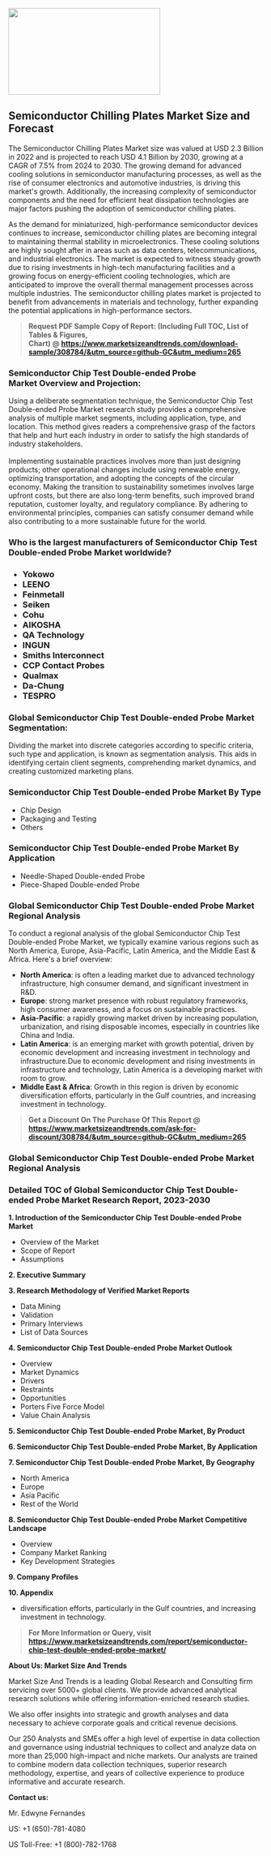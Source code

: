 <p><img class="alignnone size-medium wp-image-20088" src="https://ffe5etoiles.com/wp-content/uploads/2024/12/MST1-300x171.png" alt="" width="300" height="171" /></p><h2>Semiconductor Chilling Plates Market Size and Forecast</h2><p>The Semiconductor Chilling Plates Market size was valued at USD 2.3 Billion in 2022 and is projected to reach USD 4.1 Billion by 2030, growing at a CAGR of 7.5% from 2024 to 2030. The growing demand for advanced cooling solutions in semiconductor manufacturing processes, as well as the rise of consumer electronics and automotive industries, is driving this market's growth. Additionally, the increasing complexity of semiconductor components and the need for efficient heat dissipation technologies are major factors pushing the adoption of semiconductor chilling plates.</p><p>As the demand for miniaturized, high-performance semiconductor devices continues to increase, semiconductor chilling plates are becoming integral to maintaining thermal stability in microelectronics. These cooling solutions are highly sought after in areas such as data centers, telecommunications, and industrial electronics. The market is expected to witness steady growth due to rising investments in high-tech manufacturing facilities and a growing focus on energy-efficient cooling technologies, which are anticipated to improve the overall thermal management processes across multiple industries. The semiconductor chilling plates market is projected to benefit from advancements in materials and technology, further expanding the potential applications in high-performance sectors.</p></p><blockquote id="" class=""><strong>Request PDF Sample Copy of Report: (Including Full TOC, List of Tables &amp; Figures, Chart)&nbsp;@&nbsp;<strong><a href="https://www.marketsizeandtrends.com/download-sample/308784/&utm_source=github-GC&utm_medium=265" target="_blank">https://www.marketsizeandtrends.com/download-sample/308784/&utm_source=github-GC&utm_medium=265</a></strong></strong></blockquote><h3 id="" class="">Semiconductor Chip Test Double-ended Probe Market&nbsp;Overview and Projection:</h3><p id="" class="">Using a deliberate segmentation technique, the Semiconductor Chip Test Double-ended Probe Market research study provides a comprehensive analysis of multiple market segments, including application, type, and location. This method gives readers a comprehensive grasp of the factors that help and hurt each industry in order to satisfy the high standards of industry stakeholders. <br /> <br />Implementing sustainable practices involves more than just designing products; other operational changes include using renewable energy, optimizing transportation, and adopting the concepts of the circular economy. Making the transition to sustainability sometimes involves large upfront costs, but there are also long-term benefits, such improved brand reputation, customer loyalty, and regulatory compliance. By adhering to environmental principles, companies can satisfy consumer demand while also contributing to a more sustainable future for the world.</p><h3 id="" class="">Who is the largest manufacturers of&nbsp;Semiconductor Chip Test Double-ended Probe Market worldwide?</h3><h3 class=""><p><ul><li>Yokowo </li><li> LEENO </li><li> Feinmetall </li><li> Seiken </li><li> Cohu </li><li> AIKOSHA </li><li> QA Technology </li><li> INGUN </li><li> Smiths Interconnect </li><li> CCP Contact Probes </li><li> Qualmax </li><li> Da-Chung </li><li> TESPRO</li></ul></p></h3><h3 id="" class="">Global&nbsp;Semiconductor Chip Test Double-ended Probe Market Segmentation:</h3><p id="" class="">Dividing the market into discrete categories according to specific criteria, such type and application, is known as segmentation analysis. This aids in identifying certain client segments, comprehending market dynamics, and creating customized marketing plans.</p><h3 id="" class="">Semiconductor Chip Test Double-ended Probe Market&nbsp;By Type</h3><p><p><ul><li>Chip Design</li><li> Packaging and Testing</li><li> Others</p></li></ul></p></p><h3 id="" class="">Semiconductor Chip Test Double-ended Probe Market&nbsp;By Application</h3><p class=""><p><ul><li>Needle-Shaped Double-ended Probe</li><li> Piece-Shaped Double-ended Probe</li></ul></p></p><h3 id="" class="">Global Semiconductor Chip Test Double-ended Probe Market Regional Analysis</h3><p id="" class="">To conduct a regional analysis of the global Semiconductor Chip Test Double-ended Probe Market, we typically examine various regions such as North America, Europe, Asia-Pacific, Latin America, and the Middle East &amp; Africa. Here's a brief overview:</p><ul><li><strong>North America</strong>: is often a leading market due to advanced technology infrastructure, high consumer demand, and significant investment in R&amp;D.</li><li><strong>Europe</strong>: strong market presence with robust regulatory frameworks, high consumer awareness, and a focus on sustainable practices.</li><li><strong>Asia-Pacific</strong>: a rapidly growing market driven by increasing population, urbanization, and rising disposable incomes, especially in countries like China and India.</li><li><strong>Latin America</strong>: is an emerging market with growth potential, driven by economic development and increasing investment in technology and infrastructure.Due to economic development and rising investments in infrastructure and technology, Latin America is a developing market with room to grow.</li><li><strong>Middle East &amp; Africa</strong>: Growth in this region is driven by economic diversification efforts, particularly in the Gulf countries, and increasing investment in technology.</li></ul><blockquote id="" class=""><strong>Get a Discount On The Purchase Of This Report @ <strong><a href="https://www.marketsizeandtrends.com/ask-for-discount/308784/&utm_source=github-GC&utm_medium=265" target="_blank">https://www.marketsizeandtrends.com/ask-for-discount/308784/&utm_source=github-GC&utm_medium=265</a></strong></strong></blockquote><h3 id="" class="">Global Semiconductor Chip Test Double-ended Probe Market Regional Analysis</h3><h3 id="" class="">Detailed TOC of Global Semiconductor Chip Test Double-ended Probe Market Research Report, 2023-2030</h3><p id="" class=""><strong>1. Introduction of the Semiconductor Chip Test Double-ended Probe Market</strong></p><ul><li>Overview of the Market</li><li>Scope of Report</li><li>Assumptions</li></ul><p id="" class=""><strong>2. Executive Summary</strong></p><p id="" class=""><strong>3. Research Methodology of Verified Market Reports</strong></p><ul><li>Data Mining</li><li>Validation</li><li>Primary Interviews</li><li>List of Data Sources</li></ul><p id="" class=""><strong>4. Semiconductor Chip Test Double-ended Probe Market Outlook</strong></p><ul><li>Overview</li><li>Market Dynamics</li><li>Drivers</li><li>Restraints</li><li>Opportunities</li><li>Porters Five Force Model</li><li>Value Chain Analysis</li></ul><p id="" class=""><strong>5. Semiconductor Chip Test Double-ended Probe Market, By Product</strong></p><p id="" class=""><strong>6. Semiconductor Chip Test Double-ended Probe Market, By Application</strong></p><p id="" class=""><strong>7. Semiconductor Chip Test Double-ended Probe Market, By Geography</strong></p><ul><li>North America</li><li>Europe</li><li>Asia Pacific</li><li>Rest of the World</li></ul><p id="" class=""><strong>8. Semiconductor Chip Test Double-ended Probe Market Competitive Landscape</strong></p><ul><li>Overview</li><li>Company Market Ranking</li><li>Key Development Strategies</li></ul><p id="" class=""><strong>9. Company Profiles</strong></p><p id="" class=""><strong>10. Appendix</strong></p><ul><li>diversification efforts, particularly in the Gulf countries, and increasing investment in technology.</li></ul><blockquote id="" class=""><strong>For More Information or Query, visit <strong><strong><a href="https://www.marketsizeandtrends.com/report/semiconductor-chip-test-double-ended-probe-market/" target="_blank">https://www.marketsizeandtrends.com/report/semiconductor-chip-test-double-ended-probe-market/</a></strong></strong></strong></blockquote><p id="" class=""><strong>About Us: Market Size And Trends</strong></p><p id="" class="">Market Size And Trends is a leading Global Research and Consulting firm servicing over 5000+ global clients. We provide advanced analytical research solutions while offering information-enriched research studies.</p><p id="" class="">We also offer insights into strategic and growth analyses and data necessary to achieve corporate goals and critical revenue decisions.</p><p id="" class="">Our 250 Analysts and SMEs offer a high level of expertise in data collection and governance using industrial techniques to collect and analyze data on more than 25,000 high-impact and niche markets. Our analysts are trained to combine modern data collection techniques, superior research methodology, expertise, and years of collective experience to produce informative and accurate research.</p><p id="" class=""><strong>Contact us:</strong></p><p id="" class="">Mr. Edwyne Fernandes</p><p id="" class="">US: +1 (650)-781-4080</p><p id="" class="">US Toll-Free: +1 (800)-782-1768</p>
